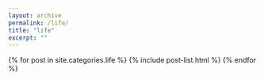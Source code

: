 ```yaml
---
layout: archive
permalink: /life/
title: "life"
excerpt: ""
---
```


<div class="tiles">
{% for post in site.categories.life %}
	{% include post-list.html %}
{% endfor %}
</div><!-- /.tiles -->
